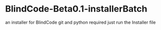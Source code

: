 # BlindCode-Beta0.1-installerBatch
an installer for BlindCode git and python required just run the Installer file
